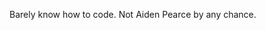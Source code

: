 Barely know how to code. Not Aiden Pearce by any chance.
<!---
SanPearce/SanPearce is a ✨ special ✨ repository because its `README.md` (this file) appears on your GitHub profile.
You can click the Preview link to take a look at your changes.
--->
